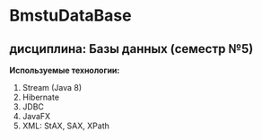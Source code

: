 # BmstuDataBase
## дисциплина: Базы данных (семестр №5)

**Используемые технологии:**  
1. Stream (Java 8) 
2. Hibernate
3. JDBC
4. JavaFX
5. XML: StAX, SAX, XPath
